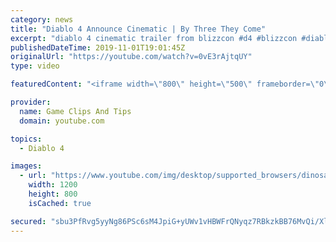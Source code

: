 ```yaml
---
category: news
title: "Diablo 4 Announce Cinematic | By Three They Come"
excerpt: "diablo 4 cinematic trailer from blizzcon #d4 #blizzcon #diablo."
publishedDateTime: 2019-11-01T19:01:45Z
originalUrl: "https://youtube.com/watch?v=0vE3rAjtqUY"
type: video

featuredContent: "<iframe width=\"800\" height=\"500\" frameborder=\"0\" src=\"https://www.youtube.com/embed/0vE3rAjtqUY\" allow=\"accelerometer; autoplay; encrypted-media; gyroscope; picture-in-picture\" allowfullscreen></iframe>"

provider:
  name: Game Clips And Tips
  domain: youtube.com

topics:
  - Diablo 4

images:
  - url: "https://www.youtube.com/img/desktop/supported_browsers/dinosaur.png"
    width: 1200
    height: 800
    isCached: true

secured: "sbu3PfRvg5yyNg86PSc6sM4JpiG+yUWv1vHBWFrQNyqz7RBkzkBB76MvQi/XlyzPfbYrmx9yn61AJxXNNfGZPh3ka7V8wcrunIYfTMlBxZ9XXD24cS+zz7fXqrWVPm2JaYrUY5YbwoT69GyPmdBbIDgYmVtnMlJL2cHBAI5Q+mep69QVzKOxU3xxzb/xbITrCi3qw6/Ui1KVnKVd/j45W0wpDBBcP3JShADau6q5eni+VlYKPF/6CismiPZ6Vh9Cyb1jvSG8fGsbuKFLHLdxrEUypOeEu7yjOSQC/MXUuPYJGevr3fTNS4KE9uIpLJrg/GHZ3fyzui1sYK3bn6BWobmw0ThrdXHpY9ksEUtQTIjFPqHX9DThAkHYLd/Ate34e8Dh6cVA40Kd/nnNEJ50uw1BspGvu5eB8T+jftL0JSEHYuXf0LwJnM1PdLlWSgTd;0R4JkHLE/CcPfI0BUQnpww=="
---
```


